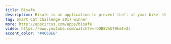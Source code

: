 ```yaml
---
title: Bisafe
description: Bisafe is an application to prevent theft of your bike. Using wireless technology, it is able to detect the thefts of your bicycle and alert the police. Protect your bike anywhere with Bisafe and do not worry more during your travels.
tag: Smart Cat Challenge 2017 winner
more: http://appcircus.com/apps/bisafe
video: https://www.youtube.com/watch?v=rODB8VhUT9k&t=2s
accent_color: '#4C60E6'
---
```

